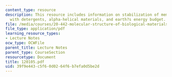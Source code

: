 ```yaml
---
content_type: resource
description: This resource includes information on stabilization of membrane proteins
  with detergents, alpha-helical materials, and earth?s energy budget.
file: /media/courses/20-442-molecular-structure-of-biological-materials-be-442-fall-2005/39f9e443c5f60d0264f6b7efa0d5be2d_120105.pdf
file_type: application/pdf
learning_resource_types:
- Lecture Notes
ocw_type: OCWFile
parent_title: Lecture Notes
parent_type: CourseSection
resourcetype: Document
title: 120105.pdf
uid: 39f9e443-c5f6-0d02-64f6-b7efa0d5be2d
---
```

